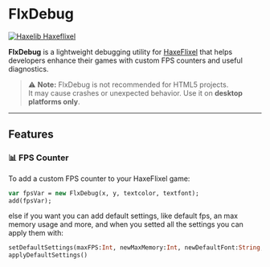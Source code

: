 # FlxDebug
[![Haxelib Haxeflixel](https://badgen.net/haxelib/d/flixel?color=blue)](https://github.com/Mattonesss/flxdebug/)

**FlxDebug** is a lightweight debugging utility for [HaxeFlixel](https://haxeflixel.com/) that helps developers enhance their games with custom FPS counters and useful diagnostics.

> ⚠️ **Note:** FlxDebug is not recommended for HTML5 projects.  
> It may cause crashes or unexpected behavior. Use it on **desktop platforms only**.

---

## Features

### 📊 FPS Counter

To add a custom FPS counter to your HaxeFlixel game:

```haxe
var fpsVar = new FlxDebug(x, y, textcolor, textfont);
add(fpsVar);
```

else if you want you can add default settings, like default fps, an max memory usage and more, and when you setted all the settings you can apply them with:
```haxe
setDefaultSettings(maxFPS:Int, newMaxMemory:Int, newDefaultFont:String, newDefaultSize:Int, newDefaultColor:Int)
applyDefaultSettings()
```

